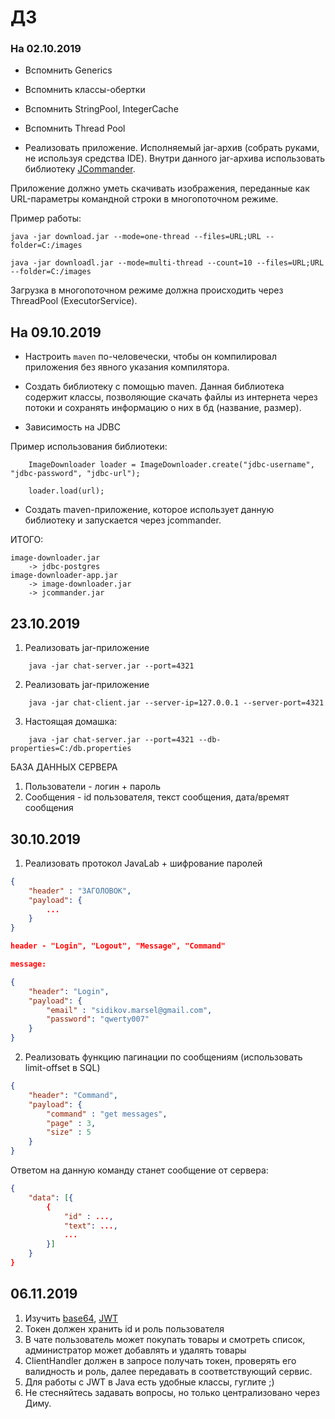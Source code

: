 # ДЗ

### На 02.10.2019

* Вспомнить Generics

* Вспомнить классы-обертки

* Вспомнить StringPool, IntegerCache

* Вспомнить Thread Pool

* Реализовать приложение. Исполняемый jar-архив (собрать руками, не используя средства IDE). Внутри данного jar-архива использовать библиотеку [JCommander](http://jcommander.org/).

Приложение должно уметь скачивать изображения, переданные как URL-параметры командной строки в многопоточном режиме.

Пример работы:

```
java -jar download.jar --mode=one-thread --files=URL;URL --folder=C:/images

java -jar downloadl.jar --mode=multi-thread --count=10 --files=URL;URL --folder=C:/images
```

Загрузка в многопоточном режиме должна происходить через ThreadPool (ExecutorService).

## На 09.10.2019

* Настроить `maven` по-человечески, чтобы он компилировал приложения без явного указания компилятора.

* Создать библиотеку с помощью maven. Данная библиотека содержит классы, позволяющие скачать файлы из интернета через потоки и сохранять информацию о них в бд (название, размер).

- Зависимость на JDBC

Пример использования библиотеки:

```
	ImageDownloader loader = ImageDownloader.create("jdbc-username", "jdbc-password", "jdbc-url");

	loader.load(url);
```

* Создать maven-приложение, которое использует данную библиотеку и запускается через jcommander.

ИТОГО:

```
image-downloader.jar
	-> jdbc-postgres
image-downloader-app.jar
	-> image-downloader.jar
	-> jcommander.jar
```

## 23.10.2019

1) Реализовать jar-приложение

```
	java -jar chat-server.jar --port=4321
```

2) Реализовать jar-приложение

```
	java -jar chat-client.jar --server-ip=127.0.0.1 --server-port=4321
```

3) Настоящая домашка:

```
	java -jar chat-server.jar --port=4321 --db-properties=C:/db.properties
```

БАЗА ДАННЫХ СЕРВЕРА

1) Пользователи - логин + пароль
2) Сообщения - id пользователя, текст сообщения, дата/времят сообщения

## 30.10.2019

1) Реализовать протокол JavaLab + шифрование паролей

```JSON
{
	"header" : "ЗАГОЛОВОК",
	"payload": {
		...
	}
}

header - "Login", "Logout", "Message", "Command"

message:

{
	"header": "Login",
	"payload": {
		"email" : "sidikov.marsel@gmail.com",
		"password": "qwerty007"
	}
}
```

2) Реализовать функцию пагинации по сообщениям (использовать limit-offset в SQL)

```JSON
{
	"header": "Command",
	"payload": {
		"command" : "get messages",
		"page" : 3,
		"size" : 5
	}
}
```

Ответом на данную команду станет сообщение от сервера:

```JSON
{
	"data": [{
		{
			"id" : ...,
			"text": ...,
			...
		}]
	}
}
```

## 06.11.2019

1. Изучить [base64](https://ru.wikipedia.org/wiki/Base64), [JWT](https://jwt.io/) 
2. Токен должен хранить id и роль пользователя
3. В чате пользователь может покупать товары и смотреть список, администратор может добавлять и удалять товары
4. ClientHandler должен в запросе получать токен, проверять его валидность и роль, далее передавать в соответствующий сервис.
5. Для работы с JWT в Java есть удобные классы, гуглите ;) 
6. Не стесняйтесь задавать вопросы, но только централизовано через Диму.
